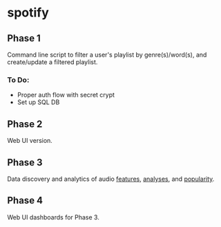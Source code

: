 # spotify

## Phase 1
Command line script to filter a user's playlist by genre(s)/word(s), and create/update a filtered playlist.

### To Do:
* Proper auth flow with secret crypt
* Set up SQL DB

## Phase 2
Web UI version.

## Phase 3
Data discovery and analytics of audio [features](https://developer.spotify.com/documentation/web-api/reference/tracks/get-several-audio-features/), [analyses](https://developer.spotify.com/documentation/web-api/reference/tracks/get-audio-analysis/), and [popularity](https://developer.spotify.com/documentation/web-api/reference/tracks/get-several-tracks/).

## Phase 4
Web UI dashboards for Phase 3.
